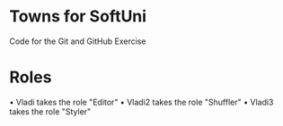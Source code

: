 # Towns for SoftUni
Code for the Git and GitHub Exercise

# Roles
•	Vladi takes the role "Editor"
•	Vladi2 takes the role "Shuffler"
•	Vladi3 takes the role "Styler"
